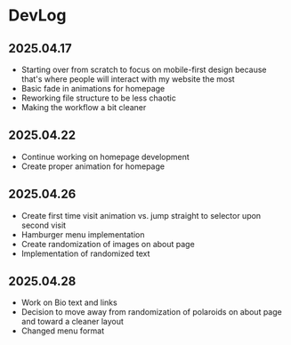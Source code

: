 # DevLog

## 2025.04.17
- Starting over from scratch to focus on mobile-first design because that's where people will interact with my website the most
- Basic fade in animations for homepage
- Reworking file structure to be less chaotic
- Making the workflow a bit cleaner

## 2025.04.22
- Continue working on homepage development
- Create proper animation for homepage

## 2025.04.26
- Create first time visit animation vs. jump straight to selector upon second visit
- Hamburger menu implementation
- Create randomization of images on about page
- Implementation of randomized text


## 2025.04.28
- Work on Bio text and links
- Decision to move away from randomization of polaroids on about page and toward a cleaner layout
- Changed menu format